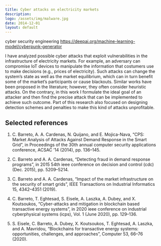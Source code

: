 ```yaml
---
title: Cyber attacks on electricity markets
description: 
logo: /assets/img/malware.jpg
date: 2014-12-01
layout: default
---
```




cyber security engineering
https://deepai.org/machine-learning-model/cyberpunk-generator



I have analyzed possible cyber attacks that exploit vulnerabilities in the infrastructure of
electricity markets. For example, an adversary can compromise IoT devices to manipulate
the information that costumers use to make decisions (e.g., prices of electricity). Such attacks
can change the system’s state as well as the market equilibrium, which can in turn benefit
some of the market’s participants or cause blackouts. Similar works have been proposed
in the literature; however, they often consider heuristic attacks. On the contrary, in this
work I formulate the ideal goal of an attacker and then find the precise attack that can
be implemented to achieve such outcome. Part of this research also focused on designing
detection schemes and penalties to make this kind of attacks unprofitable.


## Selected references

1. C. Barreto, A. A. Cardenas, N. Quijano, and E. Mojica-Nava, “CPS: Market Analysis of
Attacks Against Demand Response in the Smart Grid”, in Proceedings of the 30th annual
computer security applications conference, ACSAC ’14 (2014), pp. 136–145.

2. C. Barreto and A. A. Cardenas, “Detecting fraud in demand response programs”, in 2015
54th ieee conference on decision and control (cdc) (Dec. 2015), pp. 5209–5214.

3. C. Barreto and A. A. Cardenas, “Impact of the market infrastructure on the security of
smart grids”, IEEE Transactions on Industrial Informatics 15, 4342–4351 (2019).

4. C. Barreto, T. Eghtesad, S. Eisele, A. Laszka, A. Dubey, and X. Koutsoukos, “Cyber-attacks
and mitigation in blockchain based transactive energy systems”, in 2020 ieee conference on
industrial cyberphysical systems (icps), Vol. 1 (June 2020), pp. 129–136.

5. S. Eisele, C. Barreto, A. Dubey, X. Koutsoukos, T. Eghtesad, A. Laszka, and A. Mavridou,
“Blockchains for transactive energy systems: opportunities, challenges, and approaches”,
Computer 53, 66–76 (2020).

